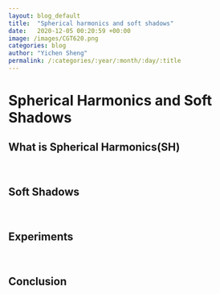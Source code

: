```yaml
---
layout: blog_default
title:  "Spherical harmonics and soft shadows"
date:   2020-12-05 00:20:59 +00:00
image: /images/CGT620.png
categories: blog
author: "Yichen Sheng"
permalink: /:categories/:year/:month/:day/:title
---
```

# Spherical Harmonics and Soft Shadows

## What is Spherical Harmonics(SH) 
&nbsp;
&nbsp;
&nbsp;

## Soft Shadows
&nbsp;
&nbsp;
&nbsp;

## Experiments
&nbsp;
&nbsp;
&nbsp;

## Conclusion
&nbsp;
&nbsp;
&nbsp;